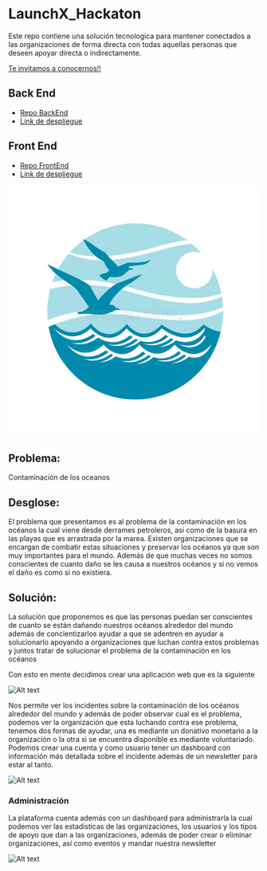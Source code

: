 # LaunchX_Hackaton

Este repo contiene una solución tecnologica para mantener conectados a las organizaciones de forma directa con todas aquellas personas que deseen apoyar directa o indirectamente.

[Te invitamos a conocernos!!](https://www.tiktok.com/@danielanajul/video/7098127649075219718?_t=8SLVCC5IhN8&_r=1)

## Back End

- [Repo BackEnd](./Back-End/)
- [Link de despliegue](https://oceanautas.org/api/)

## Front End

- [Repo FrontEnd](./Front-End/)
- [Link de despliegue](https://oceanautas.org/)

![picture 24](images/d168510854f41186e7c538d72ad2020565db788ce40a1a638cbb141aa67a3641.jpg)

## Problema:

Contaminación de los oceanos

## Desglose:

El problema que presentamos es al problema de la contaminación en los océanos la cual viene desde derrames petroleros, así como de la basura en las playas que es arrastrada por la marea.
Existen organizaciones que se encargan de combatir estas situaciones y preservar los océanos ya que son muy importantes para el mundo. Además de que muchas veces no somos conscientes de cuanto daño se les causa a nuestros océanos y si no vemos el daño es como si no existiera.

## Solución:

La solución que proponemos es que las personas puedan ser conscientes de cuanto se están dañando nuestros océanos alrededor del mundo además de concientizarlos ayudar a que se adentren en ayudar a solucionarlo apoyando a organizaciones que luchan contra estos problemas y juntos tratar de solucionar el problema de la contaminación en los océanos

Con esto en mente decidimos crear una aplicación web que es la siguiente

![Alt text](https://res.cloudinary.com/mlinescode/image/upload/v1652659851/Group_3_kfdcvr.png)

Nos permite ver los incidentes sobre la contaminación de los océanos alrededor del mundo y además de poder observar cual es el problema, podemos ver la organización que esta luchando contra ese problema, tenemos dos formas de ayudar, una es mediante un donativo monetario a la organización o la otra si se encuentra disponible es mediante voluntariado.
Podemos crear una cuenta y como usuario tener un dashboard con información más detallada sobre el incidente además de un newsletter para estar al tanto.

![Alt text](https://res.cloudinary.com/mlinescode/image/upload/v1652668378/Dashboard_1_-3_mgdu7d.png)

### Administración

La plataforma cuenta además con un dashboard para administrarla la cual podemos ver las estadísticas de las organizaciones, los usuarios y los tipos de apoyo que dan a las organizaciones, además de poder crear o eliminar organizaciones, así como eventos y mandar nuestra newsletter

![Alt text](https://res.cloudinary.com/mlinescode/image/upload/v1652668378/Dashboard_1_-2_vyb5cz.png)
